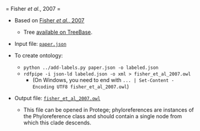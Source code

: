 = Fisher *et al.*, 2007 =

* Based on [Fisher *et al.*, 2007](https://doi.org/10.1639/0007-2745%282007%29110%5B46%3APOTCWA%5D2.0.CO%3B2#https://doi.org/10.1639/0007-2745%282007%29110%5B46%3APOTCWA%5D2.0.CO%3B2)
  * Tree [available on TreeBase](https://treebase.org/treebase-web/search/study/taxa.html?id=1624).

* Input file: [`paper.json`](paper.json)
* To create ontology:
  * `python ../add-labels.py paper.json -o labeled.json`
  * `rdfpipe -i json-ld labeled.json -o xml > fisher_et_al_2007.owl`
    * (On Windows, you need to end with `... | Set-Content -Encoding UTF8 fisher_et_al_2007.owl`)

* Output file: [`fisher_et_al_2007.owl`](fisher_et_al_2007.owl)
  * This file can be opened in Protege; phyloreferences are instances of the 
    Phyloreference class and should contain a single node from which this clade
    descends.
